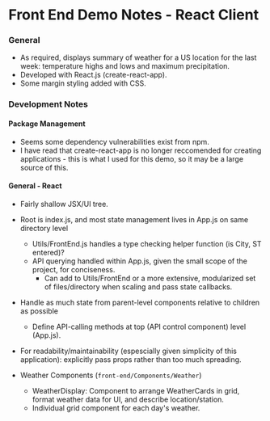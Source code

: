 # Front End Demo Notes - React Client

### General
- As required, displays summary of weather for a US location for the last week: temperature highs and lows and maximum precipitation.
- Developed with React.js (create-react-app).
- Some margin styling added with CSS.

### Development Notes

#### Package Management
- Seems some dependency vulnerabilities exist from npm. 
- I have read that create-react-app is no longer reccomended for creating applications - this is what I used for this demo, so it may be a large source of this.

#### General - React
- Fairly shallow JSX/UI tree. 
- Root is index.js, and most state management lives in App.js on same directory level
    - Utils/FrontEnd.js handles a type checking helper function (is City, ST entered)?
    - API querying handled within App.js, given the small scope of the project, for conciseness.
        - Can add to Utils/FrontEnd or a more extensive, modularized set of files/directory when scaling and pass state callbacks. 

- Handle as much state from parent-level components relative to children as possible
    - Define API-calling methods at top (API control component) level (App.js).
- For readability/maintainability (espescially given simplicity of this application): explicitly pass props rather than too much spreading.

- Weather Components (`front-end/Components/Weather`)
    - WeatherDisplay: Component to arrange WeatherCards in grid, format weather data for UI, and describe location/station.
    - Individual grid component for each day's weather.



